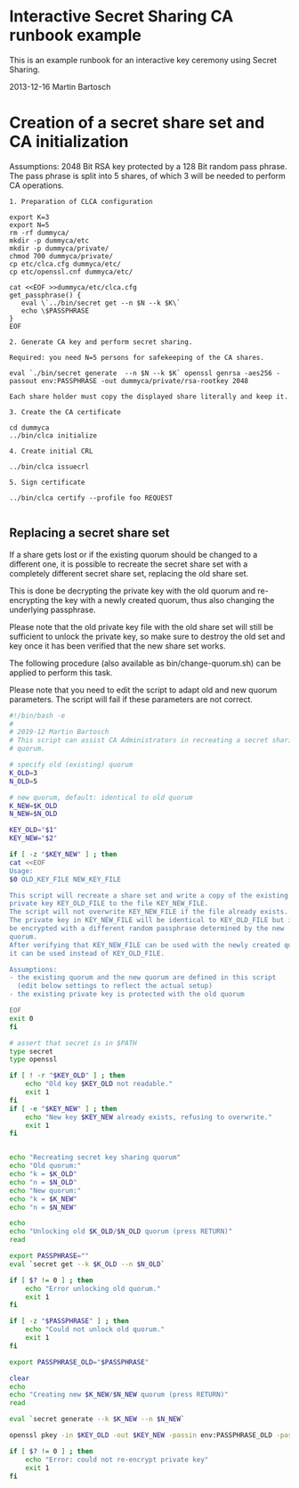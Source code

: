 # Interactive Secret Sharing CA runbook example
This is an example runbook for an interactive key ceremony using Secret Sharing.

2013-12-16 Martin Bartosch

# Creation of a secret share set and CA initialization

Assumptions:
2048 Bit RSA key protected by a 128 Bit random pass phrase.
The pass phrase is split into 5 shares, of which 3 will be needed to perform CA operations.



```
1. Preparation of CLCA configuration

export K=3
export N=5
rm -rf dummyca/
mkdir -p dummyca/etc
mkdir -p dummyca/private/
chmod 700 dummyca/private/
cp etc/clca.cfg dummyca/etc/
cp etc/openssl.cnf dummyca/etc/

cat <<EOF >>dummyca/etc/clca.cfg
get_passphrase() {
   eval \`../bin/secret get --n $N --k $K\`
   echo \$PASSPHRASE
}
EOF

2. Generate CA key and perform secret sharing.

Required: you need N=5 persons for safekeeping of the CA shares.

eval `./bin/secret generate  --n $N --k $K` openssl genrsa -aes256 -passout env:PASSPHRASE -out dummyca/private/rsa-rootkey 2048

Each share holder must copy the displayed share literally and keep it.

3. Create the CA certificate

cd dummyca
../bin/clca initialize

4. Create initial CRL

../bin/clca issuecrl

5. Sign certificate

../bin/clca certify --profile foo REQUEST


```



## Replacing a secret share set

If a share gets lost or if the existing quorum should be changed to a different one, it is possible to recreate the secret share set with a completely different secret share set, replacing the old share set.

This is done be decrypting the private key with the old quorum and re-encrypting the key with a newly created quorum, thus also changing the underlying passphrase.

Please note that the old private key file with the old share set will still be sufficient to unlock the private key, so make sure to destroy the old set and key once it has been verified that the new share set works.

The following procedure (also available as bin/change-quorum.sh) can be applied to perform this task.

Please note that you need to edit the script to adapt old and new quorum parameters. The script will fail if these parameters are not correct.

```bash
#!/bin/bash -e
#
# 2019-12 Martin Bartosch
# This script can assist CA Administrators in recreating a secret sharing
# quorum.

# specify old (existing) quorum
K_OLD=3
N_OLD=5

# new quorum, default: identical to old quorum
K_NEW=$K_OLD
N_NEW=$N_OLD

KEY_OLD="$1"
KEY_NEW="$2"

if [ -z "$KEY_NEW" ] ; then
cat <<EOF
Usage:
$0 OLD_KEY_FILE NEW_KEY_FILE

This script will recreate a share set and write a copy of the existing
private key KEY_OLD_FILE to the file KEY_NEW_FILE.
The script will not overwrite KEY_NEW_FILE if the file already exists.
The private key in KEY_NEW_FILE will be identical to KEY_OLD_FILE but it will
be encrypted with a different random passphrase determined by the new
quorum.
After verifying that KEY_NEW_FILE can be used with the newly created quorum
it can be used instead of KEY_OLD_FILE.

Assumptions:
- the existing quorum and the new quorum are defined in this script
  (edit below settings to reflect the actual setup)
- the existing private key is protected with the old quorum

EOF
exit 0
fi

# assert that secret is in $PATH
type secret
type openssl

if [ ! -r "$KEY_OLD" ] ; then
    echo "Old key $KEY_OLD not readable."
    exit 1
fi
if [ -e "$KEY_NEW" ] ; then
    echo "New key $KEY_NEW already exists, refusing to overwrite."
    exit 1
fi


echo "Recreating secret key sharing quorum"
echo "Old quorum:"
echo "k = $K_OLD"
echo "n = $N_OLD"
echo "New quorum:"
echo "k = $K_NEW"
echo "n = $N_NEW"

echo
echo "Unlocking old $K_OLD/$N_OLD quorum (press RETURN)"
read

export PASSPHRASE=""
eval `secret get --k $K_OLD --n $N_OLD`

if [ $? != 0 ] ; then
    echo "Error unlocking old quorum."
    exit 1
fi

if [ -z "$PASSPHRASE" ] ; then
    echo "Could not unlock old quorum."
    exit 1
fi

export PASSPHRASE_OLD="$PASSPHRASE"

clear
echo
echo "Creating new $K_NEW/$N_NEW quorum (press RETURN)"
read

eval `secret generate --k $K_NEW --n $N_NEW`

openssl pkey -in $KEY_OLD -out $KEY_NEW -passin env:PASSPHRASE_OLD -passout env:PASSPHRASE

if [ $? != 0 ] ; then
    echo "Error: could not re-encrypt private key"
    exit 1
fi



```



